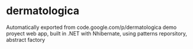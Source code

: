 # dermatologica
Automatically exported from code.google.com/p/dermatologica
demo proyect web app, built in .NET with Nhibernate, using patterns reporsitory, abstract factory 

